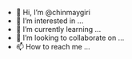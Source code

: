 - 👋 Hi, I’m @chinmaygiri
- 👀 I’m interested in ...
- 🌱 I’m currently learning ...
- 💞️ I’m looking to collaborate on ...
- 📫 How to reach me ...

<!---
chinmaygiri/chinmaygiri is a ✨ special ✨ repository because its `README.md` (this file) appears on your GitHub profile.
You can click the Preview link to take a look at your changes.
--->
